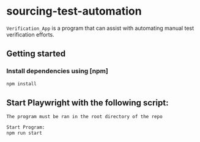 # sourcing-test-automation

`Verification_App` is a program that can assist with automating manual test verification efforts.

## Getting started

### Install dependencies using [npm]

```bash
npm install
```

## Start Playwright with the following script:

`The program must be ran in the root directory of the repo`

```bash
Start Program:
npm run start
```


